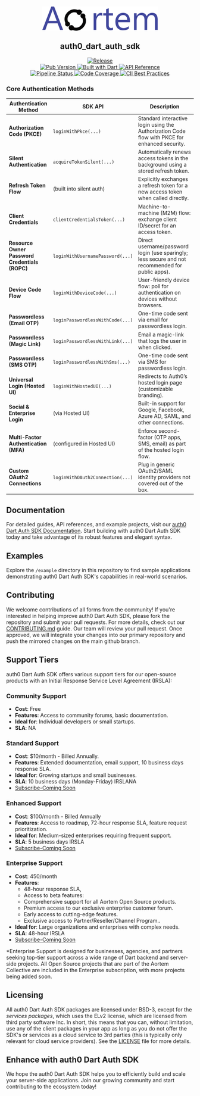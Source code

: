 <p align="center">
  <picture>
    <source media="(prefers-color-scheme: dark)" srcset="https://raw.githubusercontent.com/aortem/logos/main/Aortem-logo-small.png" />
    <img align="center" alt="Aortem Logo" src="https://raw.githubusercontent.com/aortem/logos/main/Aortem-logo-small.png" />
  </picture>
</p>

<h2 align="center">auth0_dart_auth_sdk</h2>

<!-- x-hide-in-docs-end -->
<p align="center" class="github-badges">
  <!-- Release Badge -->
  <a href="https://github.com/aortem/auth0_dart_auth_sdk/tags">
    <img alt="Release" src="https://img.shields.io/static/v1?label=release&message=v0.0.1-pre+10&color=blue&style=for-the-badge" />
  </a>
  <br/>
  <!-- Dart-Specific Badges -->
  <a href="https://pub.dev/packages/auth0_dart_auth_sdk">
    <img alt="Pub Version" src="https://img.shields.io/pub/v/auth0_dart_auth_sdk.svg?style=for-the-badge" />
  </a>
  <a href="https://dart.dev/">
    <img alt="Built with Dart" src="https://img.shields.io/badge/Built%20with-Dart-blue.svg?style=for-the-badge" />
  </a>
 <!-- auth0 Badge -->
   <a href="https://auth0.google.com/docs/reference/admin/node/auth0-admin.auth?_gl=1*1ewipg9*_up*MQ..*_ga*NTUxNzc0Mzk3LjE3MzMxMzk3Mjk.*_ga_CW55HF8NVT*MTczMzEzOTcyOS4xLjAuMTczMzEzOTcyOS4wLjAuMA..">
    <img alt="API Reference" src="https://img.shields.io/badge/API-reference-blue.svg?style=for-the-badge" />
  <br/>
<!-- Pipeline Badge -->
<a href="https://github.com/aortem/auth0_dart_auth_sdk/actions">
  <img alt="Pipeline Status" src="https://img.shields.io/github/actions/workflow/status/aortem/auth0_dart_auth_sdk/dart-analysis.yml?branch=main&label=pipeline&style=for-the-badge" />
</a>
<!-- Code Coverage Badges -->
  </a>
  <a href="https://codecov.io/gh/open-feature/dart-server-sdk">
    <img alt="Code Coverage" src="https://codecov.io/gh/open-feature/dart-server-sdk/branch/main/graph/badge.svg?token=FZ17BHNSU5" />
<!-- Open Source Badge -->
  </a>
  <a href="https://bestpractices.coreinfrastructure.org/projects/6601">
    <img alt="CII Best Practices" src="https://bestpractices.coreinfrastructure.org/projects/6601/badge?style=for-the-badge" />
  </a>
</p>
<!-- x-hide-in-docs-start -->

### **Core Authentication Methods**

| Authentication Method                         | SDK API                                    | Description                                                                                 |
|-----------------------------------------------|--------------------------------------------|---------------------------------------------------------------------------------------------|
| **Authorization Code (PKCE)**                 | `loginWithPkce(...)`                       | Standard interactive login using the Authorization Code flow with PKCE for enhanced security. |
| **Silent Authentication**                     | `acquireTokenSilent(...)`                  | Automatically renews access tokens in the background using a stored refresh token.          |
| **Refresh Token Flow**                        | (built into silent auth)                   | Explicitly exchanges a refresh token for a new access token when called directly.           |
| **Client Credentials**                        | `clientCredentialsToken(...)`              | Machine-to-machine (M2M) flow: exchange client ID/secret for an access token.               |
| **Resource Owner Password Credentials (ROPC)**| `loginWithUsernamePassword(...)`           | Direct username/password login (use sparingly; less secure and not recommended for public apps). |
| **Device Code Flow**                          | `loginWithDeviceCode(...)`                 | User-friendly device flow: poll for authentication on devices without browsers.             |
| **Passwordless (Email OTP)**                  | `loginPasswordlessWithCode(...)`           | One-time code sent via email for passwordless login.                                        |
| **Passwordless (Magic Link)**                 | `loginPasswordlessWithLink(...)`           | Email a magic-link that logs the user in when clicked.                                      |
| **Passwordless (SMS OTP)**                    | `loginPasswordlessWithSms(...)`            | One-time code sent via SMS for passwordless login.                                          |
| **Universal Login (Hosted UI)**               | `loginWithHostedUI(...)`                   | Redirects to Auth0’s hosted login page (customizable branding).                             |
| **Social & Enterprise Login**                 | (via Hosted UI)                            | Built-in support for Google, Facebook, Azure AD, SAML, and other connections.               |
| **Multi-Factor Authentication (MFA)**         | (configured in Hosted UI)                  | Enforce second-factor (OTP apps, SMS, email) as part of the hosted login flow.              |
| **Custom OAuth2 Connections**                 | `loginWithOAuth2Connection(...)`           | Plug in generic OAuth2/SAML identity providers not covered out of the box.                  |

## Documentation

For detailed guides, API references, and example projects, visit our [auth0 Dart Auth SDK Documentation](https://aortem.gitbook.io/auth0-dart-auth-admin-sdk). Start building with  auth0 Dart Auth SDK today and take advantage of its robust features and elegant syntax.

## Examples

Explore the `/example` directory in this repository to find sample applications demonstrating  auth0 Dart Auth SDK's capabilities in real-world scenarios.

## Contributing

We welcome contributions of all forms from the community! If you're interested in helping improve  auth0 Dart Auth SDK, please fork the repository and submit your pull requests. For more details, check out our [CONTRIBUTING.md](CONTRIBUTING.md) guide.  Our team will review your pull request. Once approved, we will integrate your changes into our primary repository and push the mirrored changes on the main github branch.

## Support Tiers

auth0 Dart Auth SDK offers various support tiers for our open-source products with an Initial Response Service Level Agreement (IRSLA):

### Community Support
- **Cost**: Free
- **Features**: Access to community forums, basic documentation.
- **Ideal for**: Individual developers or small startups.
- **SLA**: NA

### Standard Support
- **Cost**: $10/month - Billed Annually.
- **Features**: Extended documentation, email support, 10 business days response SLA.
- **Ideal for**: Growing startups and small businesses.
- **SLA**: 10 business days (Monday-Friday) IRSLANA
- [Subscribe-Coming Soon]()

### Enhanced Support
- **Cost**: $100/month - Billed Annually
- **Features**: Access to roadmap, 72-hour response SLA, feature request prioritization.
- **Ideal for**: Medium-sized enterprises requiring frequent support.
- **SLA**: 5 business days IRSLA
- [Subscribe-Coming Soon]()

### Enterprise Support
- **Cost**: 450/month
- **Features**: 
  - 48-hour response SLA, 
  - Access to beta features:
  - Comprehensive support for all Aortem Open Source products.
  - Premium access to our exclusive enterprise customer forum.
  - Early access to cutting-edge features.
  - Exclusive access to Partner/Reseller/Channel Program..
- **Ideal for**: Large organizations and enterprises with complex needs.
- **SLA**: 48-hour IRSLA
- [Subscribe-Coming Soon]()

*Enterprise Support is designed for businesses, agencies, and partners seeking top-tier support across a wide range of Dart backend and server-side projects.  All Open Source projects that are part of the Aortem Collective are included in the Enterprise subscription, with more projects being added soon.

## Licensing

All  auth0 Dart Auth SDK packages are licensed under BSD-3, except for the *services packages*, which uses the ELv2 license, which are licensed from third party software  Inc. In short, this means that you can, without limitation, use any of the client packages in your app as long as you do not offer the SDK's or services as a cloud service to 3rd parties (this is typically only relevant for cloud service providers).  See the [LICENSE](LICENSE.md) file for more details.


## Enhance with auth0 Dart Auth SDK

We hope the auth0 Dart Auth SDK helps you to efficiently build and scale your server-side applications. Join our growing community and start contributing to the ecosystem today!